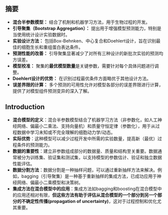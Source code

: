 ## 摘要

- **混合半参数模型：** 结合了机制和机器学习方法，用于生物过程的开发。
- **引导聚集（Bootstrap Aggregation）：** 提出用于增强模型预测能力，特别是当使用统计设计实验数据时。
- **实验设计方法：** 包括Box-Behnken、中心复合和Doehlert设计，旨在识别最佳的细胞生长和重组蛋白表达条件。
- **预测性能的改善：** 引导聚集显著减少了对所有三种设计的新批次实验的预测均方误差。
- **模型校准：** 聚集的**最优模型数量**是关键参数，需要针对每个具体问题进行调整。
- **Doehlert设计的优势：** 在识别过程最优条件方面略优于其他设计方法。
- **误差界限的计算：** 多个预测的可用性允许对模型各部分的误差界限进行计算，提供了对模型组件预测变异的深入了解。

## Introduction

- **混合模型的定义**：混合半参数模型结合了机器学习方法（非参数化，如人工神经网络、偏最小二乘法、支持向量机）和质量守恒定律（参数化），用于从过程数据中学习未知或不完全理解的细胞动力学/动态。
- **实际优势**：这种模型可以减少过程开发中所需的实验数量，提高新（最优）过程条件的预测能力。
- **数据的重要性**：建立非参数组成部分的数据量、质量和结构至关重要。数据通常被分为训练集、验证集和测试集，以支持模型的参数估计、验证和独立数据性能评估。
- **数据分割方法**：数据分割是一种抽样问题，可以通过重新抽样方法来解决。例如，bagging（引导聚集）是一种基于重新抽样的集成方法，已成功应用于神经网络、偏最小二乘模型和决策树。
- **集成方法在混合模型中的应用**：集成方法如bagging和boosting在混合模型中的应用还相对有限，**但这些方法有助于评估从混合模型的一个部分到另一个部分的不确定性传播(propagation of uncertainty)**，这对于过程控制和优化尤其重要。

# 
